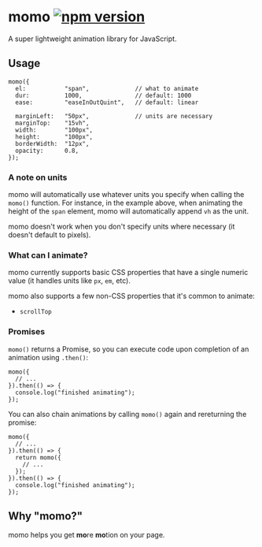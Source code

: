# momo [![npm version](https://badge.fury.io/js/momojs.png)](https://npmjs.com/package/momojs)
A super lightweight animation library for JavaScript.

## Usage
```
momo({
  el:           "span",             // what to animate
  dur:          1000,               // default: 1000
  ease:         "easeInOutQuint",   // default: linear

  marginLeft:   "50px",             // units are necessary
  marginTop:    "15vh",
  width:        "100px",
  height:       "100px",
  borderWidth:  "12px",
  opacity:      0.8,
});
```

### A note on units
momo will automatically use whatever units you specify when calling the `momo()` function. For instance, in the example above, when animating the height of the `span` element, momo will automatically append `vh` as the unit.

momo doesn't work when you don't specify units where necessary (it doesn't default to pixels).

### What can I animate?
momo currently supports basic CSS properties that have a single numeric value (it handles units like `px`, `em`, etc).

momo also supports a few non-CSS properties that it's common to animate:

* `scrollTop`

### Promises
`momo()` returns a Promise, so you can execute code upon completion of an animation using `.then()`:

```
momo({
  // ...
}).then(() => {
  console.log("finished animating");
});
```

You can also chain animations by calling `momo()` again and rereturning the promise:

```
momo({
  // ...
}).then(() => {
  return momo({
    // ...
  });
}).then(() => {
  console.log("finished animating");
});
```

## Why "momo?"
momo helps you get **mo**re **mo**tion on your page.
